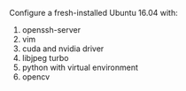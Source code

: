 Configure a fresh-installed Ubuntu 16.04 with:
1) openssh-server
2) vim
3) cuda and nvidia driver
4) libjpeg turbo
5) python with virtual environment
6) opencv
